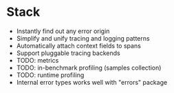 # Stack

* Instantly find out any error origin
* Simplify and unify tracing and logging patterns
* Automatically attach context fields to spans
* Support pluggable tracing backends
* TODO: metrics
* TODO: in-benchmark profiling (samples collection)
* TODO: runtime profiling
* Internal error types works well with "errors" package
